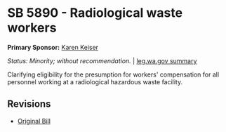 # SB 5890 - Radiological waste workers
**Primary Sponsor:** [Karen Keiser](/person/leg/karen.keiser.md)

*Status: Minority; without recommendation.* | [leg.wa.gov summary](https://app.leg.wa.gov/billsummary?BillNumber=5890&Year=2021)

Clarifying eligibility for the presumption for workers' compensation for all personnel working at a radiological hazardous waste facility.

## Revisions
* [Original Bill](1/)